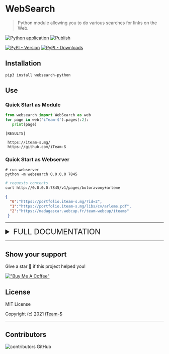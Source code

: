 # WebSearch



> Python module allowing you to do various searches for links on the Web.


[![Python application](https://github.com/iTeam-S/WebSearch/actions/workflows/python-test.yml/badge.svg)](https://github.com/iTeam-S/WebSearch/actions/workflows/python-test.yml)
[![Publish](https://github.com/iTeam-S/WebSearch/actions/workflows/pip-upload.yml/badge.svg)](https://github.com/iTeam-S/WebSearch/actions/workflows/pip-upload.yml)

[![PyPI - Version](https://img.shields.io/pypi/v/websearch-python?style=for-the-badge)](https://pypi.org/project/websearch-python/)
[![PyPI - Downloads](https://img.shields.io/pypi/dm/websearch-python?label=DOWNLOADS&style=for-the-badge)](https://pypi.org/project/websearch-python/)


## Installation

```properties
pip3 install websearch-python
```

## Use

### Quick Start as Module

```python
from websearch import WebSearch as web
for page in web('iTeam-$').pages[:2]:
   print(page)
```

```
[RESULTS]

 https://iteam-s.mg/
 https://github.com/iTeam-S
```


### Quick Start as Webserver
```properties
# run webserver 
python -m websearch 0.0.0.0 7845
```

```sh
# requests contents
curl http://0.0.0.0:7845/v1/pages/botoravony+arleme
```

 ```json
 {
   "0":"https://portfolio.iteam-s.mg/?id=2",
   "1":"https://portfolio.iteam-s.mg/libs/cv/arleme.pdf",
   "2":"https://madagascar.webcup.fr/team-webcup/iteams"
  }
```
__________________________

<details>
   <summary style='font-size:24'>  FULL DOCUMENTATION </summary>

### Initialization

```python
from websearch import WebSearch
web = WebSearch('Gaetan Jonathan BAKARY')
```
You can pass a `list` for mutliple keyword.

```python
web = WebSearch(['Gaetan Jonathan BAKARY', 'iTeam-S'])
```
You can also specify a `website` as a reference.

```python
web = WebSearch('Gaetan Jonathan', site='iteam-s.mg')
```


### Webpages results

```python
from websearch import WebSearch
web = WebSearch('Gaetan Jonathan BAKARY')
webpages = web.pages
for wp in webpages[:5]:
   print(wp)
```

```
[RESULTS]

   https://mg.linkedin.com/in/gaetanj
   https://portfolio.iteam-s.mg/?u=gaetan
   https://github.com/gaetan1903
   https://medium.com/@gaetan1903
   https://gitlab.com/gaetan1903
```


### Images results

```python
from websearch import WebSearch
web = WebSearch('Gaetan Jonathan BAKARY')
webimages = web.images
for im in webimages[:5]:
   print(im)
```

```
[RESULTS]

   https://tse3.mm.bing.net/th?id=OIP.-K25y8TqkOi9UG_40Ti8bgAAAA
   https://tse1.mm.bing.net/th?id=OIP.yJPVcDx6znFSOewLdQBbHgHaJA
   https://tse3.mm.bing.net/th?id=OIP.7rO2T_nDAS0bXm4tQ4LKQAHaJA
   https://tse2.mm.bing.net/th?id=OIP.IUIEkGQVzYRKaDA7WeeV7QHaEF
   https://tse3.explicit.bing.net/th?id=OIP.OmvVnMIVu2ZdNZHZzJK_hgAAAA
```


### PDF results

```python
from websearch import WebSearch
web = WebSearch('Math 220')
pdfs = web.pdf
for pdf in pdfs[:5]:
   print(pdf)
```

```
[RESULTS]

   https://www.coconino.edu/resources/files/pdfs/registration/curriculum/course-outlines/m/mat/mat_220.pdf
   https://www.jmu.edu/mathstat/Files/ALEKSmatrix.pdf
   https://www.jjc.edu/sites/default/files/Academics/Math/M220%20Master%20Syllabus%20SP18.pdf
   https://www.sonoma.edu/sites/www/files/2018-19cat-11math.pdf
   https://www.svsd.net/cms/lib5/PA01001234/Centricity/Domain/1009/3.3-3.3B-Practice-KEY.pdf
```

To prevent the search for attachments with format verification, set `verif=False`, which is `True` by default.

Format verification is presented [here](https://github.com/iTeam-S/WebSearch/pull/4)

```python
from websearch import WebSearch
web = WebSearch('Math 220', verif=False)
```


### DOCX results
```python
from websearch import WebSearch:
web = WebSearch('python')
words = web.docx
for word in words[:3]:
   print(word)
```

```
[RESULTS]

   https://www.ocr.org.uk/Images/572953-j277-programming-techniques-python.docx
   https://www.niu.edu/brown/_pdf/physics374_spring2021/l1-19-21.docx
   https://ent2d.ac-bordeaux.fr/disciplines/mathematiques/wp-content/uploads/sites/3/2017/09/de-Scratch-%C3%A0-Python.docx
```


### XLSX results
```python
from websearch import WebSearch:
web = WebSearch('datalist')
excels = web.xlsx
for excel in excels[:3]:
   print(excel)
```

```
[RESULTS]

   https://assets.publishing.service.gov.uk/government/uploads/system/uploads/attachment_data/file/979255/Detailed_Single_Data_List_-_2021-2022.xlsx
   https://www.jaist.ac.jp/top/data/list-achievement-research-e.xlsx
   https://img1.wsimg.com/blobby/go/bed8f8d7-d6c2-488d-9aa3-5910e18aa8d2/downloads/Datalist.xlsx
```


### PPTX results
```python
from websearch import WebSearch:
web = WebSearch('Leadership')
powerpoints = web.pptx
for powerpoint in powerpoints[:3]:
   print(powerpoint)
```

```
[RESULTS]

   https://www.plainviewisd.org/cms/lib6/TX01918200/Centricity/Domain/853/Leadership%20Behav.%20Styles.pptx
   https://www.yorksandhumberdeanery.nhs.uk/sites/default/files/leadership_activity_and_msf.pptx
   https://www.itfglobal.org/sites/default/files/node/resources/files/Stage%203.1%20Powerpoint.pptx
```


### ODT results
```python
from websearch import WebSearch
web = WebSearch('Finance')
documents = web.odt
for doc in documents[:2]:
   print(doc)
```

```
[RESULTS]
   https://assets.publishing.service.gov.uk/government/uploads/system/uploads/attachment_data/file/970748/Green_Finance_Report.odt
   https://iati.fcdo.gov.uk/iati_documents/3678707.odt
  
```

### ODS results
```python
from websearch import WebSearch
web = WebSearch('Commerce')
documents = web.ods
for doc in documents[:2]:
   print(doc)
```

```
[RESULTS]
http://www.justice.gouv.fr/art_pix/Stat_RSJ_12.7_Civil_Les_tribunaux_de_commerce.ods
https://www.insee.fr/fr/metadonnees/source/fichier/Precision-principaux-indicateurs-crise-sanitaire-2020.ods
```

### ODP results
```python
from websearch import WebSearch
web = WebSearch('Renaissance')
documents = web.odp
for doc in documents[:2]:
   print(doc)
```

```
[RESULTS]
http://ekladata.com/9sHTcbLYfwbNGKU9cpnZXjlsbfA/17-Art-Renaissance.odp
https://www.college-yvescoppens-malestroit.ac-rennes.fr/sites/college-yvescoppens-malestroit.ac-rennes.fr/IMG/odp/diapo-presentation-voyage-5e.odp
```

### KML results
```python
from websearch import WebSearch
web = WebSearch('Madagascar')
maps = web.kml
for map in maps[:3]:
   print(map)
```

```
[RESULTS]
http://www.hydrosciences.fr/sierem/kmz_files/MGPLGRA.kml
https://www.ngoaidmap.org/downloads?doc=kml&name=association-intercooperation-madagascar-aim_projects&partners%5B%5D=6160&sectors%5B%5D=1&status=active
https://ngoaidmap.org/downloads?doc=kml&name=nemp-madagascar-cyclone-enawo-response_projects&projects%5B%5D=20655&status=active
```

### CUSTOM results

For other extensions, not present, use the `custom` function

Second arg can be taken [here](https://developer.mozilla.org/fr/docs/Web/HTTP/Basics_of_HTTP/MIME_types/Common_types)

```python
from websearch import WebSearch
web = WebSearch('Biologie')
ps_documents = web.custom('ps', 'application/postscript')
for doc in ps_documents[:3]:
   print(doc)
```

```
[RESULTS]
http://irma.math.unistra.fr/~fbertran/Master1_2020_2/L3Court.ps
http://jfla.inria.fr/2002/actes/10-michel.ps
https://www.crstra.dz/telechargement/pnr/ps/environnement/fadel-djamel.ps
```


### Webserver

you can deploy as webserver and send an http request

```
   python -m websearch [host] [port]
      [*] default host : 0.0.0.0
      [*] default port : 7845 
```
Exemple for page:
   ```
   curl http://<host>:<port>/v1/pages/botoravony+arleme

   [RESPONSE]
   {
      "0":"https://portfolio.iteam-s.mg/?id=2",
      "1":"https://portfolio.iteam-s.mg/libs/cv/arleme.pdf",
      "2":"https://madagascar.webcup.fr/team-webcup/iteams"
   }
```

Exemple for image:
```
   curl http://<host>:<port>/v1/images/one+piece

   [RESPONSE]
   {
   "0":"https://tse1.mm.bing.net/th?id=OIP.GlNk7idD3RCI_SYLiVzSBAHaE7",
   "1":"https://tse2.mm.bing.net/th?id=OIP.uePUN5rwpB-7wicu1uxQcgHaFj",
   "2":"https://tse2.mm.bing.net/th?id=OIP.dwWBU-A_6KPvvEYsL2nhVgHaFc",
   "3":"https://tse1.mm.bing.net/th?id=OIP.5M8tKIhIWvbqGO1prhUGfAHaJ4",
   .....
   "43":"https://tse4.mm.bing.net/th?id=OIP.uvp3efwHRLDJnUWZ5KLWCwHaE8",
   "44":"https://tse3.mm.bing.net/th?id=OIP.d_uUoc-8R13RZ1bb76yhZgHaKp",
   "45":"https://tse1.mm.bing.net/th?id=OIP.cBWDvspBM036p6h4DS6RTAHaFj"
   }
```

Search by extension : `curl http://<host>:<port>/v1/<extension>/<query>`

Where extension is from this list: 

```
swf, pdf, ps, dwf, kml, kmz, gpx, hwp, htm, html, xls, xlsx,
ppt, pptx, doc, docx, odp, ods, odt, rtf, svg, tex, txt, text,
bas, c, cc, cpp, cxx, h, hpp, cs, java, pl, py, wml, wap, xml
```

Exemple : 
```
   curl http://<host>:<port>/v1/kml/madagascar+antananarivo

   [RESPONSE]
   {
      "0":"https://ifl.francophonelibre.org/atelier/ActionOSMMG2019/wms/kml?layers=ActionOSMMG2019:MG_Antananarivo_pharmacy_point_OSM_20190427"
   }
```

 </details>

   
_____________________________________________________________________  
   
   
## Show your support
 Give a star 🌟 if this project helped you!
   
 [!["Buy Me A Coffee"](https://www.buymeacoffee.com/assets/img/custom_images/orange_img.png)](https://www.buymeacoffee.com/gaetan1903) 
   
 
## License

MIT License

Copyright (c) 2021 [iTeam-$](https://iteam-s.mg)


___________________________________________________________________
   
 ## Contributors
![contributors GitHub](https://contrib.rocks/image?repo=iTeam-S/WebSearch)

